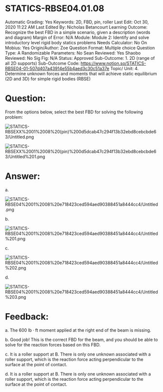 # STATICS-RBSE04.01.08

Automatic Grading: Yes
Keywords: 2D, FBD, pin, roller
Last Edit: Oct 30, 2020 11:22 AM
Last Edited By: Nicholas Betancourt
Learning Outcome: Recognize the best FBD in a simple scenario, given a description (words and diagram)
Margin of Error: N/A
Module: Module 2: Identify and solve introductory level rigid body statics problems
Needs Calculator: No
On Mobius: Yes
Origin/Author: Zoe
Question Format: Multiple choice
Question Type: A
Randomizable Parameters: No
Sean Reviewed: Yes
Shaobo Reviewed: No
Sig Fig: N/A
Status: Approved
Sub-Outcome: 1. 2D (range of all 2D supports)
Sub-Outcome Code: https://www.notion.so/STATICS-RBSE04-01-507d407a43914e55b4aed3c30c51a37e
Topic/ Unit: 4. Determine unknown forces and moments that will achieve static equilibrium (2D and 3D) for simple rigid bodies (RBSE)

# Question:

From the options below, select the best FBD for solving the following problem:

![STATICS-RBSEXX%2001%2008%20(pin)%200d5dcab47c294f13b32ebd8cebcbde63/Untitled.png](STATICS-RBSEXX%2001%2008%20(pin)%200d5dcab47c294f13b32ebd8cebcbde63/Untitled.png)

![STATICS-RBSEXX%2001%2008%20(pin)%200d5dcab47c294f13b32ebd8cebcbde63/Untitled%201.png](STATICS-RBSEXX%2001%2008%20(pin)%200d5dcab47c294f13b32ebd8cebcbde63/Untitled%201.png)

# Answer:

a.

![STATICS-RBSE04%2001%2008%20e718423ced594aed90388451a8444cc4/Untitled.png](STATICS-RBSE04%2001%2008%20e718423ced594aed90388451a8444cc4/Untitled.png)

b.

![STATICS-RBSE04%2001%2008%20e718423ced594aed90388451a8444cc4/Untitled%201.png](STATICS-RBSE04%2001%2008%20e718423ced594aed90388451a8444cc4/Untitled%201.png)

c.

![STATICS-RBSE04%2001%2008%20e718423ced594aed90388451a8444cc4/Untitled%202.png](STATICS-RBSE04%2001%2008%20e718423ced594aed90388451a8444cc4/Untitled%202.png)

d.

![STATICS-RBSE04%2001%2008%20e718423ced594aed90388451a8444cc4/Untitled%203.png](STATICS-RBSE04%2001%2008%20e718423ced594aed90388451a8444cc4/Untitled%203.png)

# Feedback:

a. The 600 $\text{lb}\cdot\text{ft}$ moment applied at the right end of the beam is missing.

b. Good job! This is the correct FBD for the beam, and you should be able to solve for the reaction forces based on this FBD.

c. It is a roller support at B. There is only one unknown associated with a roller support, which is the reaction force acting perpendicular to the surface at the point of contact. 

d. It is a roller support at B. There is only one unknown associated with a roller support, which is the reaction force acting perpendicular to the surface at the point of contact.